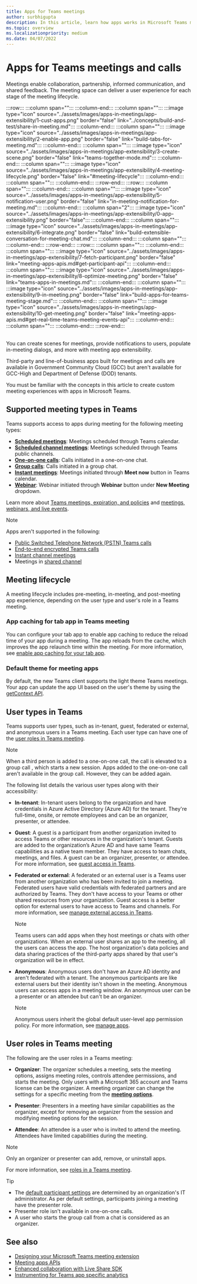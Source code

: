 ```yaml
---
title: Apps for Teams meetings
author: surbhigupta
description: In this article, learn how apps works in Microsoft Teams meeting based on participant and user role and app extensibility.
ms.topic: overview
ms.localizationpriority: medium
ms.date: 04/07/2022
---
```


# Apps for Teams meetings and calls

Meetings enable collaboration, partnership, informed communication, and shared feedback. The meeting space can deliver a user experience for each stage of the meeting lifecycle.

<!--
:::image type="content" source="../assets/images/apps-in-meetings/meetingappextensibility.png" alt-text="The screenshot shows you how meeting app extensibility works.":::
-->

:::row:::
    :::column span="":::
    :::column-end:::
    :::column span="":::
        :::image type="icon" source="../assets/images/apps-in-meetings/app-extensibility/1-cust-apps.png" border="false" link="../concepts/build-and-test/share-in-meeting.md":::
    :::column-end:::
    :::column span="":::
        :::image type="icon" source="../assets/images/apps-in-meetings/app-extensibility/2-enable-app.png" border="false" link="build-tabs-for-meeting.md":::
    :::column-end:::
    :::column span="":::
        :::image type="icon" source="../assets/images/apps-in-meetings/app-extensibility/3-create-scene.png" border="false" link="teams-together-mode.md":::
    :::column-end:::
    :::column span="":::
        :::image type="icon" source="../assets/images/apps-in-meetings/app-extensibility/4-meeting-lifecycle.png" border="false" link="#meeting-lifecycle":::
    :::column-end:::
    :::column span="":::
    :::column-end:::
:::row-end:::
:::row:::
    :::column span="":::
    :::column-end:::
    :::column span="":::
        :::image type="icon" source="../assets/images/apps-in-meetings/app-extensibility/5-notification-user.png" border="false" link="in-meeting-notification-for-meeting.md":::
    :::column-end:::
    :::column span="2":::
        :::image type="icon" source="../assets/images/apps-in-meetings/app-extensibility/0-app-extensibility.png" border="false":::
    :::column-end:::
    :::column span="":::
        :::image type="icon" source="../assets/images/apps-in-meetings/app-extensibility/6-integrate.png" border="false" link="build-extensible-conversation-for-meeting-chat.md":::
    :::column-end:::
    :::column span="":::
    :::column-end:::
:::row-end:::
:::row:::
    :::column span="":::
    :::column-end:::
    :::column span="":::
        :::image type="icon" source="../assets/images/apps-in-meetings/app-extensibility/7-fetch-participant.png" border="false" link="meeting-apps-apis.md#get-participant-api":::
    :::column-end:::
    :::column span="":::
        :::image type="icon" source="../assets/images/apps-in-meetings/app-extensibility/8-optimize-meeting.png" border="false" link="teams-apps-in-meetings.md":::
    :::column-end:::
    :::column span="":::
        :::image type="icon" source="../assets/images/apps-in-meetings/app-extensibility/9-in-meeting.png" border="false" link="build-apps-for-teams-meeting-stage.md":::
    :::column-end:::
    :::column span="":::
        :::image type="icon" source="../assets/images/apps-in-meetings/app-extensibility/10-get-meeting.png" border="false" link="meeting-apps-apis.md#get-real-time-teams-meeting-events-api":::
    :::column-end:::
    :::column span="":::
    :::column-end:::
:::row-end:::

<br>
You can create scenes for meetings, provide notifications to users, populate in-meeting dialogs, and more with meeting app extensibility.

Third-party and line-of-business apps built for meetings and calls are available in Government Community Cloud (GCC) but aren't available for GCC-High and Department of Defense (DOD) tenants.

You must be familiar with the concepts in this article to create custom meeting experiences with apps in Microsoft Teams.

## Supported meeting types in Teams

Teams supports access to apps during meeting for the following meeting types:

* [**Scheduled meetings**](https://support.microsoft.com/office/schedule-a-meeting-in-teams-943507a9-8583-4c58-b5d2-8ec8265e04e5#ID0EFBD=Desktop): Meetings scheduled through Teams calendar.
* [**Scheduled channel meetings**](https://support.microsoft.com/office/schedule-a-meeting-in-teams-943507a9-8583-4c58-b5d2-8ec8265e04e5#ID0EFBD=Desktop): Meetings scheduled through Teams public channels.
* [**One-on-one calls**](https://support.microsoft.com/office/start-a-call-from-a-chat-in-teams-f5138c9d-df4c-43d8-9cf6-53400c1a7798): Calls initiated in a one-on-one chat.
* [**Group calls**](https://support.microsoft.com/office/start-a-call-from-a-chat-in-teams-f5138c9d-df4c-43d8-9cf6-53400c1a7798): Calls initiated in a group chat.
* [**Instant meetings**](https://support.microsoft.com/office/start-an-instant-meeting-in-teams-ff95e53f-8231-4739-87fa-00b9723f4ef5): Meetings initiated through **Meet now** button in Teams calendar.
* [**Webinar**](https://support.microsoft.com/office/get-started-with-teams-webinars-42f3f874-22dc-4289-b53f-bbc1a69013e3): Webinar initiated through **Webinar** button under **New Meeting** dropdown.

Learn more about [Teams meetings, expiration, and policies](/microsoftteams/meeting-expiration) and [meetings, webinars, and live events](/microsoftteams/quick-start-meetings-live-events).
> [!NOTE]
>
> Apps aren't supported in the following:
>
> * [Public Switched Telephone Network (PSTN) Teams calls](/microsoftteams/cloud-voice-landing-page#public-switched-telephone-network-connectivity-options)
> * [End-to-end encrypted Teams calls](https://support.microsoft.com/office/use-end-to-end-encryption-for-teams-calls-1274b4d2-b5c5-4b24-a376-606fa6728a90)
> * [Instant channel meetings](https://support.microsoft.com/office/start-an-instant-meeting-in-teams-ff95e53f-8231-4739-87fa-00b9723f4ef5)
> * Meetings in [shared channel](https://support.microsoft.com/office/what-is-a-shared-channel-in-teams-e70a8c22-fee4-4d6e-986f-9e0781d7d11d)

## Meeting lifecycle

A meeting lifecycle includes pre-meeting, in-meeting, and post-meeting app experience, depending on the user type and user's role in a Teams meeting.

### App caching for tab app in Teams meeting

You can configure your tab app to enable app caching to reduce the reload time of your app during a meeting. The app reloads from the cache, which improves the app relaunch time within the meeting. For more information, see [enable app caching for your tab app](build-tabs-for-meeting.md#app-caching).

### Default theme for meeting apps

By default, the new Teams client supports the light theme Teams meetings. Your app can update the app UI based on the user's theme by using the [getContext API](meeting-apps-apis.md#get-user-context-api).

## User types in Teams

Teams supports user types, such as in-tenant, guest, federated or external, and anonymous users in a Teams meeting. Each user type can have one of the [user roles in Teams meeting](#user-roles-in-teams-meeting).

> [!NOTE]
>
> When a third person is added to a one-on-one call, the call is elevated to a group call , which starts a new session. Apps added to the one-on-one call aren't available in the group call. However, they can be added again.

The following list details the various user types along with their accessibility:

* **In-tenant**: In-tenant users belong to the organization and have credentials in Azure Active Directory (Azure AD) for the tenant. They're full-time, onsite, or remote employees and can be an organizer, presenter, or attendee.
* **Guest**: A guest is a participant from another organization invited to access Teams or other resources in the organization's tenant. Guests are added to the organization’s Azure AD and have same Teams capabilities as a native team member. They have access to team chats, meetings, and files. A guest can be an organizer, presenter, or attendee. For more information, see [guest access in Teams](/microsoftteams/guest-access).
* **Federated or external**: A federated or an external user is a Teams user from another organization who has been invited to join a meeting. Federated users have valid credentials with federated partners and are authorized by Teams. They don't have access to your Teams or other shared resources from your organization. Guest access is a better option for external users to have access to Teams and channels. For more information, see [manage external access in Teams](/microsoftteams/manage-external-access).

    > [!NOTE]
    > Teams users can add apps when they host meetings or chats with other organizations. When an external user shares an app to the meeting, all the users can access the app. The host organization's data policies and data sharing practices of the third-party apps shared by that user's organization will be in effect.

* **Anonymous**: Anonymous users don't have an Azure AD identity and aren't federated with a tenant. The anonymous participants are like external users but their identity isn't shown in the meeting. Anonymous users can access apps in a meeting window. An anonymous user can be a presenter or an attendee but can't be an organizer.

    > [!NOTE]
    > Anonymous users inherit the global default user-level app permission policy. For more information, see [manage apps](/microsoftteams/non-standard-users#anonymous-user-in-meetings-access).

## User roles in Teams meeting

The following are the user roles in a Teams meeting:

* **Organizer**: The organizer schedules a meeting, sets the meeting options, assigns meeting roles, controls attendee permissions, and starts the meeting. Only users with a Microsoft 365 account and Teams license can be the organizer. A meeting organizer can change the settings for a specific meeting from the [**meeting options**](https://support.microsoft.com/en-us/office/change-participant-settings-for-a-teams-meeting-53261366-dbd5-45f9-aae9-a70e6354f88e).

* **Presenter**: Presenters in a meeting have similar capabilities as the organizer, except for removing an organizer from the session and modifying meeting options for the session.

* **Attendee**: An attendee is a user who is invited to attend the meeting. Attendees have limited capabilities during the meeting.

> [!NOTE]
> Only an organizer or presenter can add, remove, or uninstall apps.

For more information, see [roles in a Teams meeting](https://support.microsoft.com/office/roles-in-a-teams-meeting-c16fa7d0-1666-4dde-8686-0a0bfe16e019).

> [!TIP]
>
> * The [default participant settings](/microsoftteams/meeting-policies-participants-and-guests) are determined by an organization's IT administrator. As per default settings, participants joining a meeting have the presenter role.
> * Presenter role isn't available in one-on-one calls.
> * A user who starts the group call from a chat is considered as an organizer.

## See also

* [Designing your Microsoft Teams meeting extension](~/apps-in-teams-meetings/design/designing-apps-in-meetings.md)
* [Meeting apps APIs](meeting-apps-apis.md)
* [Enhanced collaboration with Live Share SDK](teams-live-share-overview.md)
* [Instrumenting for Teams app specific analytics](../concepts/design/overview-analytics.md#instrumenting-for-teams-app-specific-analytics)
